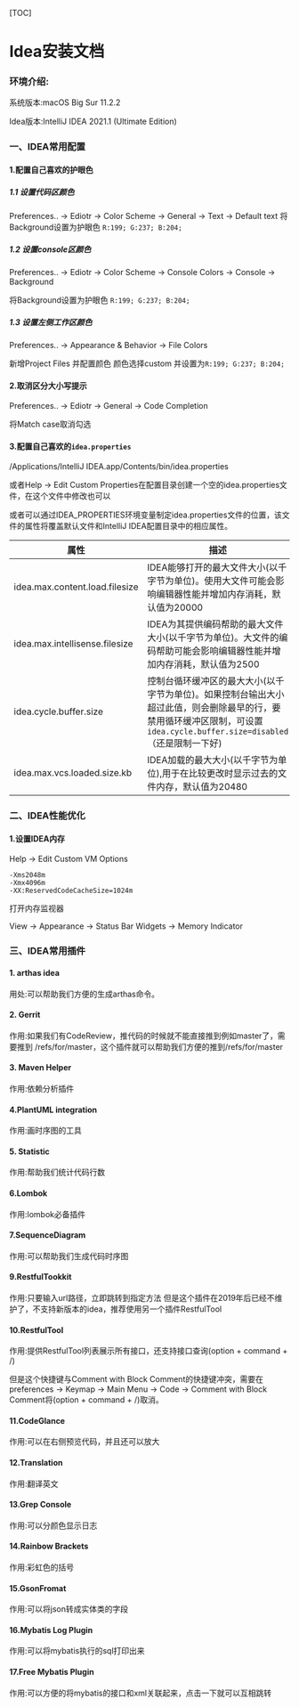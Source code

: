 [TOC]

# Idea安装文档

### 环境介绍:

系统版本:macOS Big Sur 11.2.2

Idea版本:IntelliJ IDEA 2021.1 (Ultimate Edition)



### 一、IDEA常用配置

#### 1.配置自己喜欢的护眼色

##### 1.1 设置代码区颜色

Preferences.. -> Ediotr -> Color Scheme -> General -> Text -> Default text
将Background设置为护眼色 `R:199; G:237; B:204;`

##### 1.2 设置console区颜色

Preferences.. -> Ediotr -> Color Scheme -> Console Colors -> Console -> Background 

将Background设置为护眼色 `R:199; G:237; B:204;`

##### 1.3 设置左侧工作区颜色

Preferences.. -> Appearance & Behavior -> File Colors 

新增Project Files 并配置颜色  颜色选择custom 并设置为`R:199; G:237; B:204;`



#### 2.取消区分大小写提示

Preferences.. -> Ediotr -> General -> Code Completion 

将Match case取消勾选



#### 3.配置自己喜欢的`idea.properties`

/Applications/IntelliJ IDEA.app/Contents/bin/idea.properties

或者Help -> Edit Custom Properties在配置目录创建一个空的idea.properties文件，在这个文件中修改也可以

或者可以通过IDEA_PROPERTIES环境变量制定idea.properties文件的位置，该文件的属性将覆盖默认文件和IntelliJ IDEA配置目录中的相应属性。

| 属性                           | 描述                                                         |
| ------------------------------ | ------------------------------------------------------------ |
| idea.max.content.load.filesize | IDEA能够打开的最大文件大小(以千字节为单位)。使用大文件可能会影响编辑器性能并增加内存消耗，默认值为20000 |
| idea.max.intellisense.filesize | IDEA为其提供编码帮助的最大文件大小(以千字节为单位)。大文件的编码帮助可能会影响编辑器性能并增加内存消耗，默认值为2500 |
| idea.cycle.buffer.size         | 控制台循环缓冲区的最大大小(以千字节为单位)。如果控制台输出大小超过此值，则会删除最早的行，要禁用循环缓冲区限制，可设置`idea.cycle.buffer.size=disabled`（还是限制一下好) |
| idea.max.vcs.loaded.size.kb    | IDEA加载的最大大小(以千字节为单位),用于在比较更改时显示过去的文件内存，默认值为20480 |





### 二、IDEA性能优化

#### 1.设置IDEA内存

Help -> Edit Custom VM Options 

```properties
-Xms2048m
-Xmx4096m
-XX:ReservedCodeCacheSize=1024m
```

打开内存监视器

View -> Appearance -> Status Bar Widgets -> Memory Indicator





### 三、IDEA常用插件

#### 1. arthas idea

用处:可以帮助我们方便的生成arthas命令。



#### 2. Gerrit

作用:如果我们有CodeReview，推代码的时候就不能直接推到例如master了，需要推到 /refs/for/master，这个插件就可以帮助我们方便的推到/refs/for/master



#### 3. Maven Helper

作用:依赖分析插件



#### 4.PlantUML integration

作用:画时序图的工具



#### 5. Statistic

作用:帮助我们统计代码行数



#### 6.Lombok

作用:lombok必备插件



#### 7.SequenceDiagram

作用:可以帮助我们生成代码时序图



#### 9.RestfulTookkit

作用:只要输入url路径，立即跳转到指定方法 但是这个插件在2019年后已经不维护了，不支持新版本的idea，推荐使用另一个插件RestfulTool



#### 10.RestfulTool

作用:提供RestfulTool列表展示所有接口，还支持接口查询(option + command + /)

但是这个快捷键与Comment with Block Comment的快捷键冲突，需要在preferences -> Keymap -> Main Menu -> Code -> Comment with Block Comment将(option + command + /)取消。



#### 11.CodeGlance

作用:可以在右侧预览代码，并且还可以放大



#### 12.Translation

作用:翻译英文



#### 13.Grep Console

作用:可以分颜色显示日志



#### 14.Rainbow Brackets

作用:彩虹色的括号



#### 15.GsonFromat

作用:可以将json转成实体类的字段



#### 16.Mybatis Log Plugin

作用:可以将mybatis执行的sql打印出来



#### 17.Free Mybatis Plugin

作用:可以方便的将mybatis的接口和xml关联起来，点击一下就可以互相跳转











































